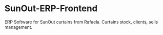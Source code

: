 # SunOut-ERP-Frontend
ERP Software for SunOut curtains from Rafaela. Curtains stock, clients, sells management.
